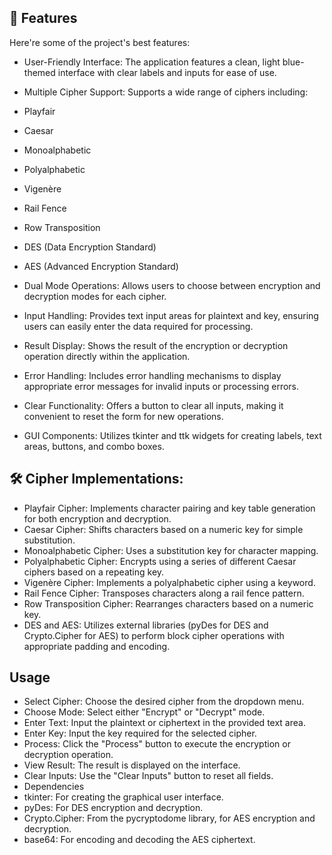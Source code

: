 <h2>🧐 Features</h2>

Here're some of the project's best features:

* User-Friendly Interface: The application features a clean, light blue-themed interface with clear labels and inputs for ease of use.
  
* Multiple Cipher Support: Supports a wide range of ciphers including:
  
* Playfair
* Caesar
* Monoalphabetic
* Polyalphabetic
* Vigenère
* Rail Fence
* Row Transposition
* DES (Data Encryption Standard)
* AES (Advanced Encryption Standard)
  
* Dual Mode Operations: Allows users to choose between encryption and decryption modes for each cipher.
  
* Input Handling: Provides text input areas for plaintext and key, ensuring users can easily enter the data required for processing.
  
* Result Display: Shows the result of the encryption or decryption operation directly within the application.
  
* Error Handling: Includes error handling mechanisms to display appropriate error messages for invalid inputs or processing errors.
  
* Clear Functionality: Offers a button to clear all inputs, making it convenient to reset the form for new operations.
  
* GUI Components: Utilizes tkinter and ttk widgets for creating labels, text areas, buttons, and combo boxes.
  





## 🛠️ Cipher Implementations:

* Playfair Cipher: Implements character pairing and key table generation for both encryption and decryption.
* Caesar Cipher: Shifts characters based on a numeric key for simple substitution.
* Monoalphabetic Cipher: Uses a substitution key for character mapping.
* Polyalphabetic Cipher: Encrypts using a series of different Caesar ciphers based on a repeating key.
* Vigenère Cipher: Implements a polyalphabetic cipher using a keyword.
* Rail Fence Cipher: Transposes characters along a rail fence pattern.
* Row Transposition Cipher: Rearranges characters based on a numeric key.
* DES and AES: Utilizes external libraries (pyDes for DES and Crypto.Cipher for AES) to perform block cipher operations with appropriate padding and encoding.





## Usage
* Select Cipher: Choose the desired cipher from the dropdown menu.
* Choose Mode: Select either "Encrypt" or "Decrypt" mode.
* Enter Text: Input the plaintext or ciphertext in the provided text area.
* Enter Key: Input the key required for the selected cipher.
* Process: Click the "Process" button to execute the encryption or decryption operation.
* View Result: The result is displayed on the interface.
* Clear Inputs: Use the "Clear Inputs" button to reset all fields.
* Dependencies
* tkinter: For creating the graphical user interface.
* pyDes: For DES encryption and decryption.
* Crypto.Cipher: From the pycryptodome library, for AES encryption and decryption.
* base64: For encoding and decoding the AES ciphertext.
